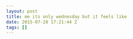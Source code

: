 ```yaml
---
layout: post
title: me its only wednesday but it feels like
date: 2015-07-28 17:21:44 Z
tags: []
---
```

